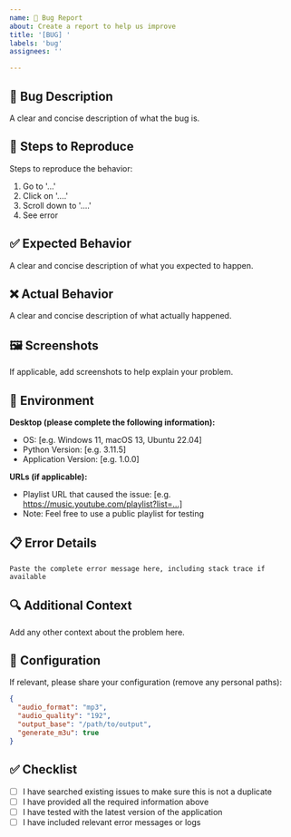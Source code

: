 ```yaml
---
name: 🐛 Bug Report
about: Create a report to help us improve
title: '[BUG] '
labels: 'bug'
assignees: ''

---
```


## 🐛 Bug Description
A clear and concise description of what the bug is.

## 🔄 Steps to Reproduce
Steps to reproduce the behavior:
1. Go to '...'
2. Click on '....'
3. Scroll down to '....'
4. See error

## ✅ Expected Behavior
A clear and concise description of what you expected to happen.

## ❌ Actual Behavior
A clear and concise description of what actually happened.

## 🖼️ Screenshots
If applicable, add screenshots to help explain your problem.

## 🔧 Environment
**Desktop (please complete the following information):**
 - OS: [e.g. Windows 11, macOS 13, Ubuntu 22.04]
 - Python Version: [e.g. 3.11.5]
 - Application Version: [e.g. 1.0.0]

**URLs (if applicable):**
- Playlist URL that caused the issue: [e.g. https://music.youtube.com/playlist?list=...]
- Note: Feel free to use a public playlist for testing

## 📋 Error Details
```
Paste the complete error message here, including stack trace if available
```

## 🔍 Additional Context
Add any other context about the problem here.

## 📝 Configuration
If relevant, please share your configuration (remove any personal paths):
```json
{
  "audio_format": "mp3",
  "audio_quality": "192",
  "output_base": "/path/to/output",
  "generate_m3u": true
}
```

## ✅ Checklist
- [ ] I have searched existing issues to make sure this is not a duplicate
- [ ] I have provided all the required information above
- [ ] I have tested with the latest version of the application
- [ ] I have included relevant error messages or logs